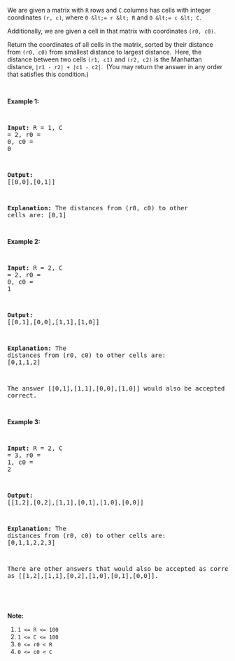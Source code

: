 We are given a matrix with `` R `` rows and `` C `` columns has cells with integer coordinates&nbsp;`` (r, c) ``, where `` 0 &lt;= r &lt; R `` and `` 0 &lt;= c &lt; C ``.

Additionally, we are given a cell in that matrix with coordinates&nbsp;`` (r0, c0) ``.

Return the coordinates of&nbsp;all cells in the matrix, sorted by their distance from `` (r0, c0) ``&nbsp;from smallest distance to largest distance.&nbsp; Here,&nbsp;the distance between two cells `` (r1, c1) `` and `` (r2, c2) `` is the Manhattan distance,&nbsp;`` |r1 - r2| + |c1 - c2| ``.&nbsp; (You may return the answer in any order that satisfies this condition.)

&nbsp;

<div>
<p><strong>Example 1:</strong></p>
<pre>
<strong>Input: </strong>R = <span id="example-input-1-1">1</span>, C = <span id="example-input-1-2">2</span>, r0 = <span id="example-input-1-3">0</span>, c0 = <span id="example-input-1-4">0</span>
<strong>Output: </strong><span id="example-output-1">[[0,0],[0,1]]
<strong>Explanation:</strong> The distances from (r0, c0) to other cells are: [0,1]</span>
</pre>
<div>
<p><strong>Example 2:</strong></p>
<pre>
<strong>Input: </strong>R = <span id="example-input-2-1">2</span>, C = <span id="example-input-2-2">2</span>, r0 = <span id="example-input-2-3">0</span>, c0 = <span id="example-input-2-4">1</span>
<strong>Output: </strong><span id="example-output-2">[[0,1],[0,0],[1,1],[1,0]]
</span><span id="example-output-1"><strong>Explanation:</strong> The distances from (r0, c0) to other cells are:</span><span> [0,1,1,2]</span>
The answer [[0,1],[1,1],[0,0],[1,0]] would also be accepted as correct.
</pre>
<div>
<p><strong>Example 3:</strong></p>
<pre>
<strong>Input: </strong>R = <span id="example-input-3-1">2</span>, C = <span id="example-input-3-2">3</span>, r0 = <span id="example-input-3-3">1</span>, c0 = <span id="example-input-3-4">2</span>
<strong>Output: </strong><span id="example-output-3">[[1,2],[0,2],[1,1],[0,1],[1,0],[0,0]]</span>
<span id="example-output-1"><strong>Explanation:</strong> The distances from (r0, c0) to other cells are:</span><span> [0,1,1,2,2,3]</span>
There are other answers that would also be accepted as correct, such as [[1,2],[1,1],[0,2],[1,0],[0,1],[0,0]].
</pre>
<p>&nbsp;</p>
<p><strong><span>Note:</span></strong></p>
<ol>
<li><code>1 &lt;= R &lt;= 100</code></li>
<li><code>1 &lt;= C &lt;= 100</code></li>
<li><code>0 &lt;= r0 &lt; R</code></li>
<li><code>0 &lt;= c0 &lt; C</code></li>
</ol>
</div>
</div>
</div>